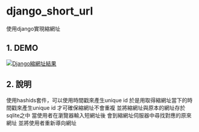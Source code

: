 # django_short_url
使用django實現縮網址



## 1. DEMO

[![Django縮網址結果](https://1.bp.blogspot.com/-MjN2vAzBPb4/XsGD-CHepHI/AAAAAAAAHjA/HEx3eXjazcwbKXd138mYJa9gyUl4uTIbgCK4BGAsYHg/url_shortner.png)](https://www.youtube.com/watch?v=FVlnKGUPJMw "Django縮網址結果")




## 2. 說明

使用hashids套件，可以使用時間戳來產生unique id
於是用取得縮網址當下的時間戳來產生unique id
才可確保縮網址不會重複
並將縮網址與原本的網址存於sqlite之中
當使用者在瀏覽器輸入短網址後
會到縮網址伺服器中尋找對應的原來網址
並將使用者重新導向網址

